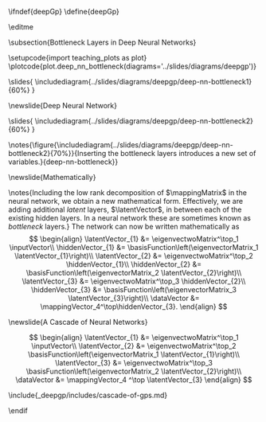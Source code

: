 \ifndef{deepGp}
\define{deepGp}

\editme

\subsection{Bottleneck Layers in Deep Neural Networks}

\setupcode{import teaching_plots as plot}
\plotcode{plot.deep_nn_bottleneck(diagrams='../slides/diagrams/deepgp')}


\slides{
\includediagram{../slides/diagrams/deepgp/deep-nn-bottleneck1}{60%}
}

\newslide{Deep Neural Network}

\slides{
\includediagram{../slides/diagrams/deepgp/deep-nn-bottleneck2}{60%}
}

\notes{\figure{\includediagram{../slides/diagrams/deepgp/deep-nn-bottleneck2}{70%}}{Inserting the bottleneck layers introduces a new set of variables.}{deep-nn-bottleneck}}

\newslide{Mathematically}

\notes{Including the low rank decomposition of $\mappingMatrix$ in the neural network, we obtain a new mathematical form. Effectively, we are adding additional *latent* layers, $\latentVector$, in between each of the existing hidden layers. In a neural network these are sometimes known as *bottleneck* layers.} The network can now be written mathematically as
$$
\begin{align}
  \latentVector_{1} &= \eigenvectwoMatrix^\top_1 \inputVector\\
  \hiddenVector_{1} &= \basisFunction\left(\eigenvectorMatrix_1 \latentVector_{1}\right)\\
  \latentVector_{2} &= \eigenvectwoMatrix^\top_2 \hiddenVector_{1}\\
  \hiddenVector_{2} &= \basisFunction\left(\eigenvectorMatrix_2 \latentVector_{2}\right)\\
  \latentVector_{3} &= \eigenvectwoMatrix^\top_3 \hiddenVector_{2}\\
  \hiddenVector_{3} &= \basisFunction\left(\eigenvectorMatrix_3 \latentVector_{3}\right)\\
  \dataVector &= \mappingVector_4^\top\hiddenVector_{3}.
\end{align}
$$

\newslide{A Cascade of Neural Networks}

$$
\begin{align}
  \latentVector_{1} &= \eigenvectwoMatrix^\top_1 \inputVector\\
  \latentVector_{2} &= \eigenvectwoMatrix^\top_2 \basisFunction\left(\eigenvectorMatrix_1 \latentVector_{1}\right)\\
  \latentVector_{3} &= \eigenvectwoMatrix^\top_3 \basisFunction\left(\eigenvectorMatrix_2 \latentVector_{2}\right)\\
  \dataVector &= \mappingVector_4 ^\top \latentVector_{3}
\end{align}
$$

\include{_deepgp/includes/cascade-of-gps.md}

\endif
